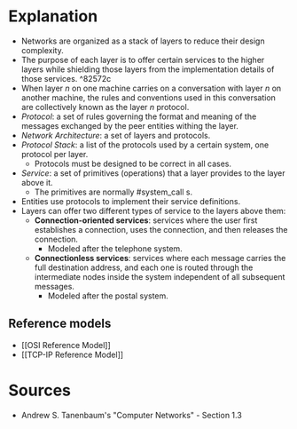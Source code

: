 # Explanation
- Networks are organized as a stack of layers to reduce their design complexity.
- The purpose of each layer is to offer certain services to the higher layers while shielding those layers from the implementation details of those services. ^82572c
- When layer $n$ on one machine carries on a conversation with layer $n$ on another machine, the rules and conventions used in this conversation are collectively known as the layer $n$ protocol.
- *Protocol*: a set of rules governing the format and meaning of the messages exchanged by the peer entities withing the layer.
- *Network Architecture*: a set of layers and protocols.
- *Protocol Stack*: a list of the protocols used by a certain system, one protocol per layer.
	- Protocols must be designed to be correct in all cases.
- *Service*: a set of primitives (operations) that a layer provides to the layer above it.
	- The primitives are normally #system_call s.
- Entities use protocols to implement their service definitions.
- Layers can offer two different types of service to the layers above them:
	- **Connection-oriented services**: services where the user first establishes a connection, uses the connection, and then releases the connection.
		- Modeled after the telephone system.
	- **Connectionless services**: services where each message carries the full destination address, and each one is routed through the intermediate nodes inside the system independent of all subsequent messages.
		- Modeled after the postal system.

## Reference models
- [[OSI Reference Model]]
- [[TCP-IP Reference Model]]

# Sources
- Andrew S. Tanenbaum's "Computer Networks" - Section 1.3